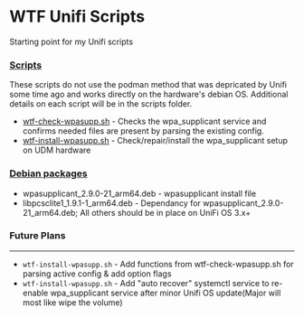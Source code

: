# WTF Unifi Scripts

Starting point for my Unifi scripts

### [Scripts](scripts)
These scripts do not use the podman method that was depricated by Unifi some time ago and works directly on the hardware's debian OS. 
Additional details on each script will be in the scripts folder.

- [wtf-check-wpasupp.sh](scripts/wtf-check-wpasupp.sh) - Checks the wpa_supplicant service and confirms needed files are present by parsing the existing config.
- [wtf-install-wpasupp.sh](scripts/wtf-install-wpasupp.sh) - Check/repair/install the wpa_supplicant setup on UDM hardware

### [Debian packages](deb%20packages)
- wpasupplicant_2.9.0-21_arm64.deb - wpasupplicant install file
- libpcsclite1_1.9.1-1_arm64.deb - Dependancy for wpasupplicant_2.9.0-21_arm64.deb; All others should be in place on UniFi OS 3.x+

### Future Plans
------
- `wtf-install-wpasupp.sh` - Add functions from wtf-check-wpasupp.sh for parsing active config & add option flags
- `wtf-install-wpasupp.sh` - Add "auto recover" systemctl service to re-enable wpa_supplicant service after minor Unifi OS update(Major will most like wipe the volume)
